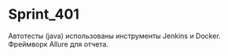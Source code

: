 # Sprint_401
Автотесты (java) использованы инструменты Jenkins
 и Docker. Фреймворк Allure для отчета.
